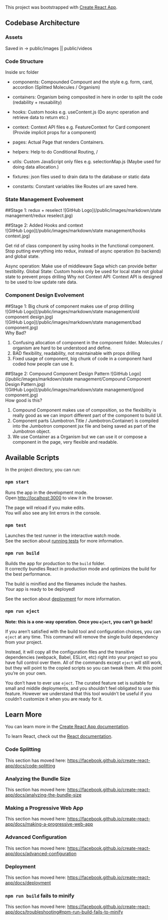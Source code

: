 This project was bootstrapped with [Create React App](https://github.com/facebook/create-react-app).

## Codebase Architecture

### Assets

Saved in -> public/images || public/videos

### Code Structure

Inside src folder

- components: Compounded Compount and the style e.g. form, card, accordion (Splitted Molecules / Organism)

- containers: Organism being composited in here in order to split the code (redability + reusability)

- hooks: Custom hooks e.g. useContent.js (Do async operation and retrieve data to return etc.)

- context: Context API files e.g. FeatureContext for Card component (Provide implicit props for a component)

- pages: Actual Page that renders Containers.

- helpers: Help to do Conditional Routing, <IsUserRedirect> / <ProtectedRoute>

- utils: Custom JavaScript only files e.g. selectionMap.js (Maybe used for doing data allocation.)

- fixtures: json files used to drain data to the database or static data

- constants: Constant variables like Routes url are saved here.

### State Management Evolvement

##Stage 1: redux + reselect
![GitHub Logo](/public/images/markdown/state management/redux reselect.jpg)

##Stage 2: Added Hooks and context<br/>
![GitHub Logo](/public/images/markdown/state management/hooks context.jpg)

Get rid of class component by using hooks in the functional component.
Stop putting everything into redux, instead of async operation (to backend) and global state.

Async operation: Make use of middleware Saga which can provide better testibility.
Global State: Custom hooks only be used for local state not global state to prevent props drilling
Why not Context API: Context API is designed to be used to low update rate data.

### Component Design Evolvement

##Stage 1: Big chunk of component makes use of prop drilling<br/>
![GitHub Logo](/public/images/markdown/state management/old component design.jpg)<br/>
![GitHub Logo](/public/images/markdown/state management/bad component.jpg)<br/>
Why Bad?
1. Confusing allocation of component in the component folder. Molecules / organism are hard to be understood and define.
2. BAD flexibility, readability, not maintainable with props drilling
3. Fixed usage of component, big chunk of code in a component hard coded how people can use it.

##Stage 2: Compound Component Design Pattern
![GitHub Logo](/public/images/markdown/state management/Compound Component Design Pattern.jpg)<br/>
![GitHub Logo](/public/images/markdown/state management/good component.jpg)<br/>
How good is this?
1. Compound Component makes use of composition, so the flexibility is really good as we can import different part of the component to build UI.
2. Component parts (Jumbotron.Title / Jumbotron.Container) is compiled into the Jumbotron component jsx file and being saved as part of the Jumbotron object.
3. We use Container as a Organism but we can use it or compose a component in the page, very flexible and readable.

## Available Scripts

In the project directory, you can run:

### `npm start`

Runs the app in the development mode.<br />
Open [http://localhost:3000](http://localhost:3000) to view it in the browser.

The page will reload if you make edits.<br />
You will also see any lint errors in the console.

### `npm test`

Launches the test runner in the interactive watch mode.<br />
See the section about [running tests](https://facebook.github.io/create-react-app/docs/running-tests) for more information.

### `npm run build`

Builds the app for production to the `build` folder.<br />
It correctly bundles React in production mode and optimizes the build for the best performance.

The build is minified and the filenames include the hashes.<br />
Your app is ready to be deployed!

See the section about [deployment](https://facebook.github.io/create-react-app/docs/deployment) for more information.

### `npm run eject`

**Note: this is a one-way operation. Once you `eject`, you can’t go back!**

If you aren’t satisfied with the build tool and configuration choices, you can `eject` at any time. This command will remove the single build dependency from your project.

Instead, it will copy all the configuration files and the transitive dependencies (webpack, Babel, ESLint, etc) right into your project so you have full control over them. All of the commands except `eject` will still work, but they will point to the copied scripts so you can tweak them. At this point you’re on your own.

You don’t have to ever use `eject`. The curated feature set is suitable for small and middle deployments, and you shouldn’t feel obligated to use this feature. However we understand that this tool wouldn’t be useful if you couldn’t customize it when you are ready for it.

## Learn More

You can learn more in the [Create React App documentation](https://facebook.github.io/create-react-app/docs/getting-started).

To learn React, check out the [React documentation](https://reactjs.org/).

### Code Splitting

This section has moved here: https://facebook.github.io/create-react-app/docs/code-splitting

### Analyzing the Bundle Size

This section has moved here: https://facebook.github.io/create-react-app/docs/analyzing-the-bundle-size

### Making a Progressive Web App

This section has moved here: https://facebook.github.io/create-react-app/docs/making-a-progressive-web-app

### Advanced Configuration

This section has moved here: https://facebook.github.io/create-react-app/docs/advanced-configuration

### Deployment

This section has moved here: https://facebook.github.io/create-react-app/docs/deployment

### `npm run build` fails to minify

This section has moved here: https://facebook.github.io/create-react-app/docs/troubleshooting#npm-run-build-fails-to-minify
